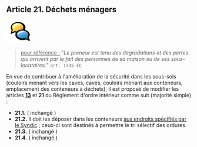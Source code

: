## Article 21. Déchets ménagers

![](icon_feedback.png "Vivre ensemble")

> <u>pour référence :</u> "*Le preneur est tenu des dégradations et des pertes qui arrivent par le fait des personnes de sa maison ou de ses sous-locataires.*" `art. 1735 CC`


En vue de contribuer à l'amélioration de la sécurité dans les sous-sols (couloirs menant vers les caves, caves, couloirs menant aux conteneurs, emplacement des conteneurs à déchets), il est proposé de modifier les articles [**13**](art_13.md) et **21** du Règlement d'ordre intérieur comme suit   (majorité simple) :

* **21.1.** ( inchangé )  
* **21.2.** Il doit les déposer dans les conteneurs <u>aux endroits spécifiés par le Syndic</u> ; ceux-ci sont destinés à permettre le tri sélectif des ordures.  
* **21.3.** ( inchangé )  
* **21.4.** ( inchangé )

